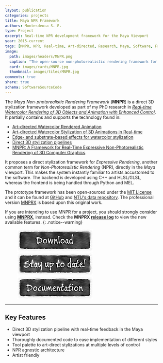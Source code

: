 ```yaml
---
layout: publication
categories: projects
title: Maya NPR Framework
authors: Montesdeoca S. E.
type: Project
excerpt: Real-time NPR development framework for the Maya Viewport
year: 2015-current
tags: [MNPR, NPR, Real-time, Art-directed, Research, Maya, Software, Framework]
image:
  path: images/headers/MNPR.png
  caption: "The open-source non-photorealistic rendering framework for Maya"
  card: images/cards/MNPR.jpg
  thumbnail: images/tiles/MNPR.jpg
comments: true
share: true
schema: SoftwareSourceCode
---
```


The _Maya Non-photorealistic Rendering Framework_ (**MNPR**) is a direct 3D stylization framework developed as part of my PhD research in [_Real-time Watercolor Rendering of 3D Objects and Animation with Enhanced Control_](/articles/Real-time-watercolor-rendering-of-3D-objects-and-animation-with-enhanced-control/). It partially contains and supports the technology found in:

* [Art-directed Watercolor Rendered Animation](/articles/Art-directed-Watercolor-Rendered-Animation)
* [Art-directed Watercolor Stylization of 3D Animations in Real-time](/articles/Art-directed-watercolor-stylization-of-3D-animations-in-real-time)
* [Edge- and substrate-based effects for watercolor stylization](/articles/Edge-and-substrate-based-effects-for-watercolor-stylization/)
* [Direct 3D stylization pipelines](/articles/Direct-3D-stylization-pipelines/)
* [MNPR: A Framework for Real-Time Expressive Non-Photorealistic Rendering of 3D Computer Graphics](/articles/MNPR)

It proposes a direct stylization framework for _Expressive Rendering_, another common term for _Non-Photorealistic Rendering_ (NPR), directly in the _Maya_ viewport. This makes the system instantly familiar to artists accustomed to the software. The backend is developed using C++ and HLSL/GLSL, whereas the frontend is being handled through Python and MEL. 

The prototype framework has been open-sourced under the [MIT License](https://opensource.org/licenses/MIT) and it can be found at [GitHub](https://github.com/semontesdeoca/MNPR) and [NTU's data repository](https://doi.org/10.21979/N9/KU4B6S). The professional version [MNPRX](/projects/MNPRX/) is based upon this original work.

If you are intending to use MNPR for a project, you should strongly consider using [**MNPRX**](/projects/MNPRX/), instead. Check the **MNPRX [release log](/projects/MNPRX/release-log)** to view the new available features.
{: .notice--warning}

<!-- Links to Sign Up and Documentation -->
<figure class="pull-center">
  <a href="https://github.com/semontesdeoca/MNPR/releases/latest"><img src="/images/buttons/download.jpg" alt="image"></a>
	<a href="https://goo.gl/forms/dHDqfQsqY2wuVwXt1"><img src="/images/buttons/up2date.jpg" alt="image"></a>
  <a href="https://mnpr.artineering.io/"><img src="/images/buttons/docs.jpg" alt="image"></a>
</figure>

------------------------

## Key Features

* Direct 3D stylization pipeline with real-time feedback in the Maya viewport
* Thoroughly documented code to ease implementation of different styles
* Tool palette to art-direct stylizations at multiple levels of control
* NPR agnostic architecture
* Artist friendly
